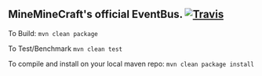
## MineMineCraft's official EventBus. [![Travis](https://img.shields.io/travis/MiniMineCraft/MiniBus.svg)](https://travis-ci.org/MiniMineCraft/MiniBus)

To Build: `mvn clean package`

To Test/Benchmark `mvn clean test`

To compile and install on your local maven repo: `mvn clean package install`
